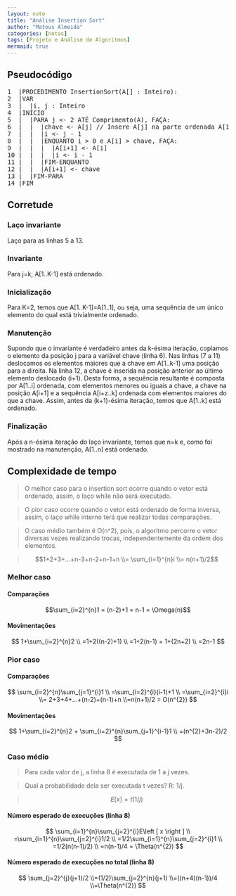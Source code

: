 ```yaml
---
layout: note
title: "Análise Insertion Sort"
author: "Mateus Almeida"
categories: [notas]
tags: [Projeto e Análise de Algoritmos]
mermaid: true
---
```


## Pseudocódigo

<pre class="responsive-latex">
1  |PROCEDIMENTO InsertionSort(A[] : Inteiro):
2  |VAR
3  |  |i, j : Inteiro
4  |INICIO
5  |  |PARA j <- 2 ATÉ Comprimento(A), FAÇA:
6  |  |  |chave <- A[j] // Insere A[j] na parte ordenada A[1..j-1]
7  |  |  |i <- j - 1
8  |  |  |ENQUANTO i > 0 e A[i] > chave, FAÇA:
9  |  |  |  |A[i+1] <- A[i]
10 |  |  |  |i <- i - 1
11 |  |  |FIM-ENQUANTO
12 |  |  |A[i+1] <- chave
13 |  |FIM-PARA
14 |FIM
</pre>

## Corretude

### Laço invariante
Laço para as linhas 5 a 13.

### Invariante
Para j=k, A[1..K-1] está ordenado.

### Inicialização
Para K=2, temos que A[1..K-1]=A[1..1], ou seja, uma sequência de um único elemento do qual está trivialmente ordenado.

### Manutenção
Supondo que o invariante é verdadeiro antes da k-ésima iteração, copiamos o elemento da posição j para a variável chave (linha 6). Nas linhas (7 a 11) deslocamos os elementos maiores que a chave em A[1..k-1] uma posição para a direita. Na linha 12, a chave é inserida na posição anterior ao último elemento deslocado (i+1). Desta forma, a sequência resultante é composta por A[1..i] ordenada, com elementos menores ou iguais a chave, a chave na posição A[i+1] e a sequência A[i+z..k] ordenada com elementos maiores do que a chave. Assim, antes da (k+1)-ésima iteração, temos que A[1..k] está ordenado. 

### Finalização
Após a n-ésima iteração do laço invariante, temos que n=k e, como foi mostrado na manutenção, A[1..n] está ordenado.

## Complexidade de tempo
>O melhor caso para o insertion sort ocorre quando o vetor está ordenado, assim, o laço while não será executado. 

>O pior caso ocorre quando o vetor está ordenado de forma inversa, assim, o laço while interno terá que realizar todas comparações.

>O caso médio também é O(n^2), pois, o algoritmo percorre o vetor diversas vezes realizando trocas, independentemente da ordem dos elementos.

>$$1+2+3+...+n-3+n-2+n-1+n 
>\\= \sum_{i=1}^{n}i \\= n(n+1)/2$$

### Melhor caso

#### Comparações

$$\sum_{i=2}^{n}1 = (n-2)+1 = n-1 = \Omega(n)$$

#### Movimentações

$$
1+\sum_{i=2}^{n}2
\\
=1+2((n-2)+1)
\\
=1+2(n-1) = 1+(2n+2)
\\
=2n-1
$$

### Pior caso

#### Comparações

$$
\sum_{i=2}^{n}\sum_{j=1}^{i}1
\\
=\sum_{i=2}^{i}(i-1)+1
\\
=\sum_{i=2}^{i}i 
\\= 2+3+4+...+(n-2)+(n-1)+n
\\=n(n+1)/2 = O(n^{2})
$$

#### Movimentações

$$
1+\sum_{i=2}^{n}2 + \sum_{i=2}^{n}\sum_{j=1}^{i-1}1
\\
=(n^{2}+3n-2)/2
$$

### Caso médio
>Para cada valor de j, a linha 8 é executada de 1 a j vezes.

>Qual a probabilidade dela ser executada t vezes? R: 1/j.

>$$E\left [ x \right ] = t(1/j)$$

#### Número esperado de execuções (linha 8)

$$
\sum_{i=1}^{n}\sum_{j=2}^{i}E\left [ x \right ]
\\
=\sum_{i=1}^{n}\sum_{j=2}^{i}1/2
\\
=1/2\sum_{i=1}^{n}\sum_{j=2}^{i}1
\\
=1/2(n(n-1)/2)
\\
=n(n-1)/4 = \Theta(n^{2})
$$

#### Número esperado de execuções no total (linha 8)

$$
\sum_{j=2}^{j}(j+1)/2
\\=(1/2)\sum_{j=2}^{n}(j+1)
\\=((n+4)(n-1))/4
\\=\Theta(n^{2})
$$